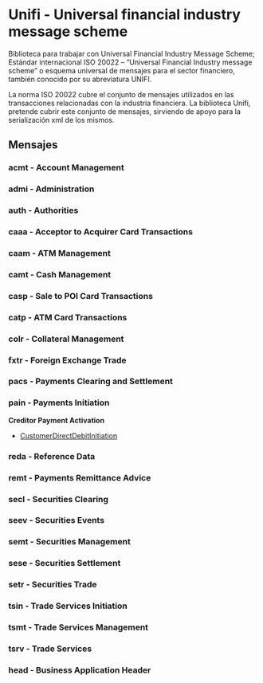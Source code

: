 # Unifi - Universal financial industry message scheme

Biblioteca para trabajar con Universal Financial Industry Message Scheme; Estándar internacional ISO 20022 – “Universal Financial Industry message scheme” o esquema universal de mensajes para el sector financiero, también conocido por su abreviatura UNIFI.

La norma ISO 20022 cubre el conjunto de mensajes utilizados en las transacciones relacionadas con la industria financiera. La biblioteca Unifi, pretende cubrir este conjunto de mensajes, sirviendo de apoyo para la serialización xml de los mismos.

## Mensajes

### acmt - Account Management

### admi - Administration

### auth - Authorities

### caaa - Acceptor to Acquirer Card Transactions

### caam - ATM Management


### camt - Cash Management

### casp - Sale to POI Card Transactions

### catp - ATM Card Transactions

### colr - Collateral Management

### fxtr - Foreign Exchange Trade

### pacs - Payments Clearing and Settlement

### pain - Payments Initiation

**Creditor Payment Activation**

* [CustomerDirectDebitInitiation](https://github.com/mdiago/Unifi/wiki/001-CustomerDirectDebitInitiation#customerdirectdebitinitiation)

### reda - Reference Data

### remt - Payments Remittance Advice

### secl - Securities Clearing

### seev - Securities Events

### semt - Securities Management

### sese - Securities Settlement

### setr - Securities Trade

### tsin - Trade Services Initiation

### tsmt - Trade Services Management

### tsrv - Trade Services

### head - Business Application Header

